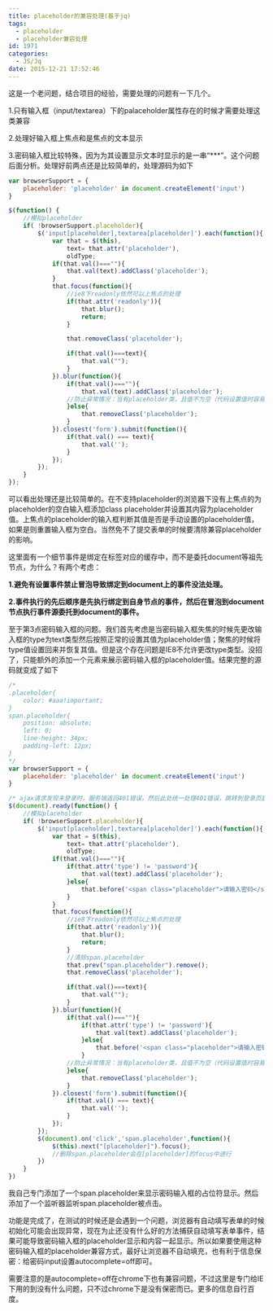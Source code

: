 ```yaml
---
title: placeholder的兼容处理(基于jq)
tags:
  - placeholder
  - placeholder兼容处理
id: 1971
categories:
  - JS/Jq
date: 2015-12-21 17:52:46
---
```


这是一个老问题，结合项目的经验，需要处理的问题有一下几个。

1.只有输入框（input/textarea）下的palaceholder属性存在的时候才需要处理这类兼容

2.处理好输入框上焦点和是焦点的文本显示

3.密码输入框比较特殊，因为为其设置显示文本时显示的是一串“***”。这个问题后面分析。处理好前两点还是比较简单的，处理源码为如下

```javascript
var browserSupport = {
    placeholder: 'placeholder' in document.createElement('input')
}

$(function() {
    //模拟placeholder
    if( !browserSupport.placeholder){
        $('input[placeholder],textarea[placeholder]').each(function(){
            var that = $(this),
                text= that.attr('placeholder'),
                oldType; 
            if(that.val()===""){
                that.val(text).addClass('placeholder');                
            }   
            that.focus(function(){
                //ie8下readonly依然可以上焦点的处理
                if(that.attr('readonly')){
                    that.blur();
                    return;
                }

                that.removeClass('placeholder');

                if(that.val()===text){   
                    that.val("");   
                }   
            }).blur(function(){
                if(that.val()===""){ 
                    that.val(text).addClass('placeholder');
                //防止异常情况：当有placeholder类，且值不为空（代码设置值时容易出现）
                }else{
                    that.removeClass('placeholder');
                }   
            }).closest('form').submit(function(){   
                if(that.val() === text){   
                    that.val('');   
                }   
            });   
        });
    }
});
```
可以看出处理还是比较简单的。在不支持placeholder的浏览器下没有上焦点的为placeholder的空白输入框添加class placeholder并设置其内容为placeholder值。上焦点的placeholder的输入框判断其值是否是手动设置的placeholder值，如果是则重置输入框为空白。当然免不了提交表单的时候要清除兼容placeholder的影响。

这里面有一个细节事件是绑定在标签对应的缓存中，而不是委托document等祖先节点，为什么？有两个考虑：

**1.避免有设置事件禁止冒泡导致绑定到document上的事件没法处理。**

**2.事件执行的先后顺序是先执行绑定到自身节点的事件，然后在冒泡到document节点执行事件源委托到document的事件。**


至于第3点密码输入框的问题。我们首先考虑是当密码输入框失焦的时候先更改输入框的type为text类型然后按照正常的设置其值为placeholder值；聚焦的时候将type值设置回来并恢复其值。但是这个存在问题是IE8不允许更改type类型。没招了，只能额外的添加一个元素来展示密码输入框的placeholder值。结果完整的源码就变成了如下
```javascript
/*
.placeholder{    
    color: #aaa!important;
}
span.placeholder{
    position: absolute;
    left: 0;
    line-height: 34px;
    padding-left: 12px;
}
*/
var browserSupport = {
    placeholder: 'placeholder' in document.createElement('input')
}

/* ajax请求发现未登录时，服务端返回401错误，然后此处统一处理401错误，跳转到登录页面 */
$(document).ready(function() {
    //模拟placeholder
    if( !browserSupport.placeholder){
        $('input[placeholder],textarea[placeholder]').each(function(){
            var that = $(this),
                text= that.attr('placeholder'),
                oldType; 
            if(that.val()===""){
                if(that.attr('type') != 'password'){
                    that.val(text).addClass('placeholder');  
                }else{
                    that.before('<span class="placeholder">请输入密码</span>');
                }
            }   
            that.focus(function(){
                //ie8下readonly依然可以上焦点的处理
                if(that.attr('readonly')){
                    that.blur();
                    return;
                }
                //清除span.placeholder
                that.prev("span.placeholder").remove();
                that.removeClass('placeholder');

                if(that.val()===text){   
                    that.val("");   
                }   
            }).blur(function(){
                if(that.val()===""){
                    if(that.attr('type') != 'password'){   
                        that.val(text).addClass('placeholder');
                    }else{
                        that.before('<span class="placeholder">请输入密码</span>');
                    }
                //防止异常情况：当有placeholder类，且值不为空（代码设置值时容易出现）
                }else{
                    that.removeClass('placeholder');
                }   
            }).closest('form').submit(function(){   
                if(that.val() === text){   
                    that.val('');   
                }   
            });   
        });
        $(document).on('click','span.placeholder',function(){
            $(this).next("[placeholder]").focus();
            //删除span.placeholder会在[placeholder]的focus中进行
        })
    }
})
```
我自己专门添加了一个span.placeholder来显示密码输入框的占位符显示。然后添加了一个监听器监听span.placeholder被点击。

功能是完成了，在测试的时候还是会遇到一个问题，浏览器有自动填写表单的时候初始化可能会出现异常，现在为止还没有什么好的方法捕获自动填写表单事件，结果可能导致密码输入框的placeholder显示和内容一起显示。所以如果要使用这种密码输入框的placeholder兼容方式，最好让浏览器不自动填充，也有利于信息保密：给密码input设置autocomplete=off即可。

需要注意的是autocomplete=off在chrome下也有兼容问题，不过这里是专门给IE下用的到没有什么问题，只不过chrome下是没有保密而已。更多的信息自行百度。